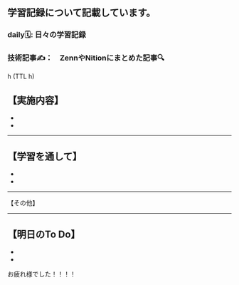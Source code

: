 
## 学習記録について記載しています。

### daily🗓️: 日々の学習記録
### 技術記事✍️：　ZennやNitionにまとめた記事🔍



h (TTL h)

 【実施内容】
-
-
-


***

【学習を通して】
-
-
-





***

【その他】





***


【明日のTo Do】
-
-
-

お疲れ様でした！！！！
